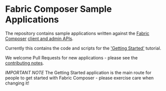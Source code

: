 # Fabric Composer Sample Applications

The repository contains sample applications written against the [Fabric Composer](https://github.com/fabric-composer/fabric-composer) [client and admin APIs](https://fabric-composer.github.io/jsdoc/index.html). 

Currently this contains the code and scripts for the ['Getting Started'](https://fabric-composer.github.io/start/quickstart.html) tutorial.

We welcome Pull Requests for new applications - please see the [contributing notes](https://github.com/fabric-composer/fabric-composer/blob/master/CONTRIBUTING.md). 

*IMPORTANT NOTE*  The Getting Started application is the main route for people to get started with Fabric Composer - please exercise care when changing it!
